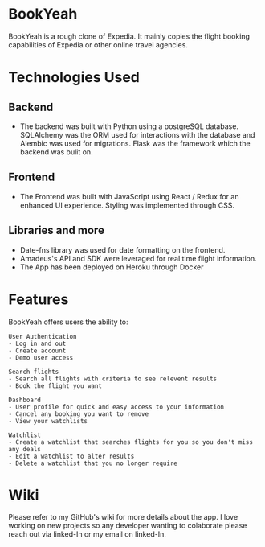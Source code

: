 # BookYeah

BookYeah is a rough clone of Expedia.  It mainly copies the flight booking capabilities of Expedia or other online travel agencies.


# Technologies Used

## Backend
- The backend was built with Python using a postgreSQL database.  SQLAlchemy was the ORM used for interactions with the database and Alembic was used for migrations.  Flask was the framework which the backend was bulit on.

## Frontend
- The Frontend was built with JavaScript using React / Redux for an enhanced UI experience.  Styling was implemented through CSS.

## Libraries and more
- Date-fns library was used for date formatting on the frontend.
- Amadeus's API and SDK were leveraged for real time flight information.
- The App has been deployed on Heroku through Docker

# Features
BookYeah offers users the ability to:

    User Authentication
    - Log in and out
    - Create account
    - Demo user access

    Search flights
    - Search all flights with criteria to see relevent results
    - Book the flight you want

    Dashboard
    - User profile for quick and easy access to your information
    - Cancel any booking you want to remove
    - View your watchlists

    Watchlist
    - Create a watchlist that searches flights for you so you don't miss any deals
    - Edit a watchlist to alter results
    - Delete a watchlist that you no longer require

# Wiki
Please refer to my GitHub's wiki for more details about the app.  I love working on new projects so any developer wanting to colaborate please reach out via linked-In or my email on linked-In.
